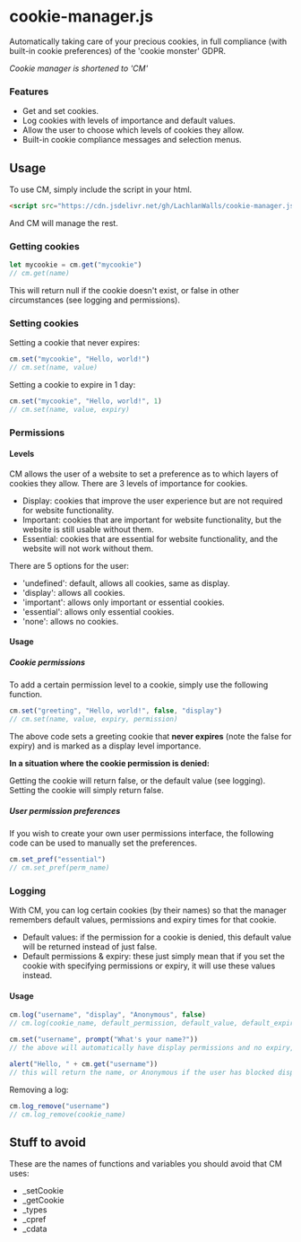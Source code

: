# cookie-manager.js

Automatically taking care of your precious cookies, in full compliance (with built-in cookie preferences) of the 'cookie monster' GDPR.

*Cookie manager is shortened to 'CM'*

### Features

- Get and set cookies.
- Log cookies with levels of importance and default values.
- Allow the user to choose which levels of cookies they allow.
- Built-in cookie compliance messages and selection menus.

## Usage

To use CM, simply include the script in your html.

```html
<script src="https://cdn.jsdelivr.net/gh/LachlanWalls/cookie-manager.js/cm.js"></script>
```

And CM will manage the rest.

### Getting cookies
```js
let mycookie = cm.get("mycookie")
// cm.get(name)
```

This will return null if the cookie doesn't exist, or false in other circumstances (see logging and permissions).

### Setting cookies

Setting a cookie that never expires:
```js
cm.set("mycookie", "Hello, world!")
// cm.set(name, value)
```

Setting a cookie to expire in 1 day:
```js
cm.set("mycookie", "Hello, world!", 1)
// cm.set(name, value, expiry)
```

### Permissions

#### Levels

CM allows the user of a website to set a preference as to which layers of cookies they allow. There are 3 levels of importance for cookies.

- Display: cookies that improve the user experience but are not required for website functionality.
- Important: cookies that are important for website functionality, but the website is still usable without them.
- Essential: cookies that are essential for website functionality, and the website will not work without them.

There are 5 options for the user:

- 'undefined': default, allows all cookies, same as display.
- 'display': allows all cookies.
- 'important': allows only important or essential cookies.
- 'essential': allows only essential cookies.
- 'none': allows no cookies.

#### Usage

##### Cookie permissions

To add a certain permission level to a cookie, simply use the following function.

```js
cm.set("greeting", "Hello, world!", false, "display")
// cm.set(name, value, expiry, permission)
```

The above code sets a greeting cookie that **never expires** (note the false for expiry) and is marked as a display level importance.

**In a situation where the cookie permission is denied:**

Getting the cookie will return false, or the default value (see logging).
Setting the cookie will simply return false.

##### User permission preferences

If you wish to create your own user permissions interface, the following code can be used to manually set the preferences.

```js
cm.set_pref("essential")
// cm.set_pref(perm_name)
```

### Logging

With CM, you can log certain cookies (by their names) so that the manager remembers default values, permissions and expiry times for that cookie.

- Default values: if the permission for a cookie is denied, this default value will be returned instead of just false.
- Default permissions & expiry: these just simply mean that if you set the cookie with specifying permissions or expiry, it will use these values instead.

#### Usage

```js
cm.log("username", "display", "Anonymous", false)
// cm.log(cookie_name, default_permission, default_value, default_expiry)

cm.set("username", prompt("What's your name?"))
// the above will automatically have display permissions and no expiry, due to the log, and this will happen every time a cookie is set with this name.

alert("Hello, " + cm.get("username"))
// this will return the name, or Anonymous if the user has blocked display cookies.
```

Removing a log:
```js
cm.log_remove("username")
// cm.log_remove(cookie_name)
```

## Stuff to avoid

These are the names of functions and variables you should avoid that CM uses:

- \_setCookie
- \_getCookie
- \_types
- \_cpref
- \_cdata
